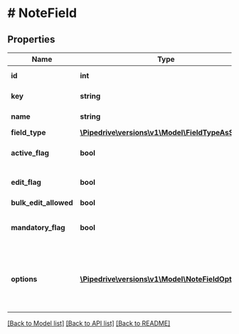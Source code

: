 # # NoteField

## Properties

Name | Type | Description | Notes
------------ | ------------- | ------------- | -------------
**id** | **int** | The ID of the field | [optional]
**key** | **string** | The key of the field | [optional]
**name** | **string** | The name of the field | [optional]
**field_type** | [**\Pipedrive\versions\v1\Model\FieldTypeAsString**](FieldTypeAsString.md) |  | [optional]
**active_flag** | **bool** | The active flag of the field | [optional]
**edit_flag** | **bool** | The edit flag of the field | [optional]
**bulk_edit_allowed** | **bool** | Not used | [optional]
**mandatory_flag** | **bool** | Whether or not the field is mandatory | [optional]
**options** | [**\Pipedrive\versions\v1\Model\NoteFieldOptions[]**](NoteFieldOptions.md) | The options of the field. When there are no options, &#x60;null&#x60; is returned. | [optional]

[[Back to Model list]](../../README.md#models) [[Back to API list]](../../README.md#endpoints) [[Back to README]](../../README.md)
